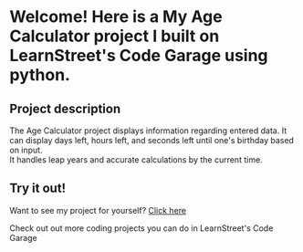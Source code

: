 
Welcome! Here is a My Age Calculator project I built on LearnStreet's Code Garage using python.
===============================================================================================================

Project description
-------------------------

The Age Calculator project displays information regarding entered data. It can display days left, hours left, and seconds left until one's birthday based on input. <br>
It handles leap years and accurate calculations by the current time.

Try it out!
--------------

Want to see my project for yourself? [Click here](http://www.learnstreet.com//profile/52b0ae3076b99c0379003557?page_name=project)

Check out out more coding projects you can do in LearnStreet's Code Garage
		